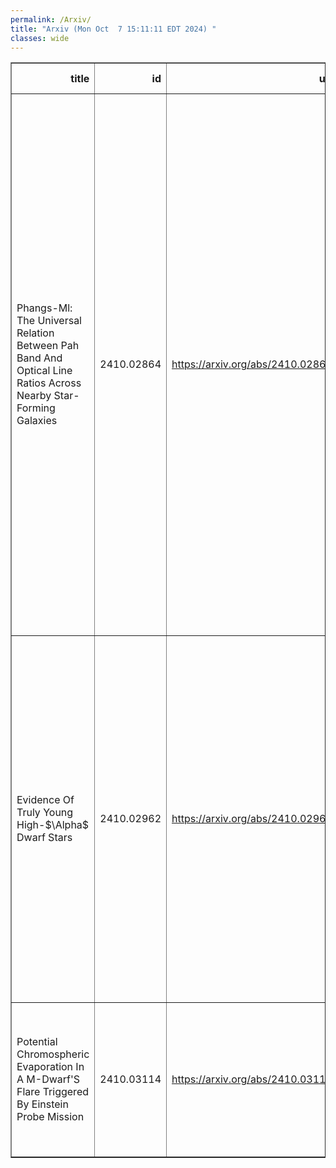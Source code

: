 ```yaml
---
permalink: /Arxiv/
title: "Arxiv (Mon Oct  7 15:11:11 EDT 2024) "
classes: wide
---
```

<table border="1" class="dataframe">
  <thead>
    <tr style="text-align: right;">
      <th>title</th>
      <th>id</th>
      <th>url</th>
      <th>authors</th>
      <th>Local Authors</th>
    </tr>
  </thead>
  <tbody>
    <tr>
      <td>Phangs-Ml: The Universal Relation Between Pah Band And Optical Line   Ratios Across Nearby Star-Forming Galaxies</td>
      <td>2410.02864</td>
      <td><a href="https://arxiv.org/abs/2410.02864" target="_blank">https://arxiv.org/abs/2410.02864</a></td>
      <td>Dalya Baron, Karin Sandstrom, Jessica Sutter, Hamid Hassani, Brent Groves, Adam Leroy, Eva Schinnerer, Médéric Boquien, Matilde Brazzini, Jérémy Chastenet, Daniel Dale, Oleg Egorov, Simon Glover, Ralf Klessen, Debosmita Pathak, Erik Rosolowsky, Frank Bigiel, Mélanie Chevance, Kathryn Grasha, Annie Hughes, J. Eduardo Méndez-Delgado, Jérôme Pety, Thomas Williams, Stephen Hannon, Sumit Sarbadhicary</td>
      <td>Adam Leroy</td>
    </tr>
    <tr>
      <td>Evidence Of Truly Young High-$\Alpha$ Dwarf Stars</td>
      <td>2410.02962</td>
      <td><a href="https://arxiv.org/abs/2410.02962" target="_blank">https://arxiv.org/abs/2410.02962</a></td>
      <td>Yuxi Lu, Isabel L. Colman, Maryum Sayeed, Louis Amard, Sven Buder, Catherine Manea, Soichiro Hattori, Marc H. Pinsonneault, Adrian M. Price-Whelan, Megan Bedell, David Nidever, Jennifer A. Johnson, Melissa Ness, Ruth Angus, Zachary R. Claytor, Danny Horta, Aida Behmard</td>
      <td>Jennifer Johnson, Marc Pinsonneault</td>
    </tr>
    <tr>
      <td>Potential Chromospheric Evaporation In A M-Dwarf'S Flare Triggered By   Einstein Probe Mission</td>
      <td>2410.03114</td>
      <td><a href="https://arxiv.org/abs/2410.03114" target="_blank">https://arxiv.org/abs/2410.03114</a></td>
      <td>J. Wang, X. Mao, C. Gao, H. Y. Liu, H. L. Li, H. W. Pan, C. Wu, Y. Liu, G. W. Li, L. P. Xin, S. Jin, D. W. Xu, E. W. Liang, W. M. Yuan, J. Y. Wei</td>
      <td>Ji Wang</td>
    </tr>
  </tbody>
</table>